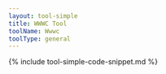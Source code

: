 ```yaml
---
layout: tool-simple
title: WWWC Tool
toolName: Wwwc
toolType: general
---
```


{% include tool-simple-code-snippet.md %}
